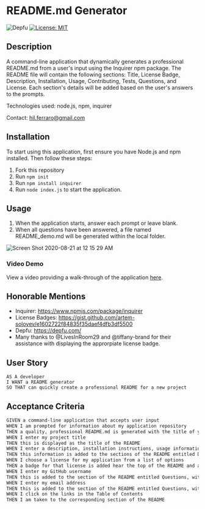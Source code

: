 # README&#46;md Generator
![Depfu](https://img.shields.io/depfu/hilbug/09-readme-generator) [![License: MIT](https://img.shields.io/badge/License-MIT-yellow.svg)](https://opensource.org/licenses/MIT)

## Description
A command-line application that dynamically generates a professional README&#46;md from a user's input using the Inquirer npm package. The README file will contain the following sections: Title, License Badge, Description, Installation, Usage, Contributing, Tests, Questions, and License. Each section's details will be added based on the user's answers to the prompts.

Technologies used: node.js, npm, inquirer

Contact: hil.ferraro@gmail.com

## Installation
To start using this application, first ensure you have Node.js and npm installed. Then follow these steps:
1. Fork this repository
2. Run `npm init`
3. Run `npm install inquirer`
4. Run `node index.js` to start the application.

## Usage
1. When the application starts, answer each prompt or leave blank.
2. When all questions have been answered, a file named README_demo&#46;md will be generated within the local folder.

![Screen Shot 2020-08-21 at 12 15 29 AM](https://user-images.githubusercontent.com/65197724/90851679-6ed52d80-e343-11ea-9f5c-3b834e125eb8.png)

### Video Demo
View a video providing a walk-through of the application [here](https://drive.google.com/file/d/1MMK4GyxDCSeu2jjALhZ1f_CZ_spNe9qv/view).


## Honorable Mentions
- Inquirer: https://www.npmjs.com/package/inquirer
- License Badges: https://gist.github.com/artem-solovev/e1602722f84835f35daef4dfb3df5500
- Depfu: https://depfu.com/
- Many thanks to @LivesInRoom29 and @tiffany-brand for their assistance with displaying the approrpiate license badge.

## User Story

```
AS A developer
I WANT a README generator
SO THAT can quickly create a professional README for a new project
```

## Acceptance Criteria

```md
GIVEN a command-line application that accepts user input
WHEN I am prompted for information about my application repository
THEN a quality, professional README.md is generated with the title of your project and sections entitled Description, Table of Contents, Installation, Usage, License, Contributing, Tests, and Questions
WHEN I enter my project title
THEN this is displayed as the title of the README
WHEN I enter a description, installation instructions, usage information, contribution guidelines, and test instructions
THEN this information is added to the sections of the README entitled Description, Installation, Usage, Contributing, and Tests
WHEN I choose a license for my application from a list of options
THEN a badge for that license is added hear the top of the README and a notice is added to the section of the README entitled License that explains which license the application is covered under
WHEN I enter my GitHub username
THEN this is added to the section of the README entitled Questions, with a link to my GitHub profile
WHEN I enter my email address
THEN this is added to the section of the README entitled Questions, with instructions on how to reach me with additional questions
WHEN I click on the links in the Table of Contents
THEN I am taken to the corresponding section of the README
```
